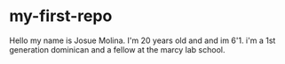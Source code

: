 # my-first-repo
Hello my name is Josue Molina. I'm 20 years old and and im 6'1. i'm a 1st generation dominican and a fellow at the marcy lab school.
